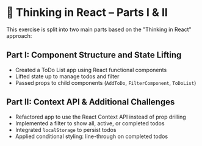 # 🧠 Thinking in React – Parts I & II

This exercise is split into two main parts based on the "Thinking in React" approach:

## Part I: Component Structure and State Lifting

- Created a ToDo List app using React functional components
- Lifted state up to manage todos and filter
- Passed props to child components (`AddToDo`, `FilterComponent`, `ToDoList`)

## Part II: Context API & Additional Challenges

- Refactored app to use the React Context API instead of prop drilling
- Implemented a filter to show all, active, or completed todos
- Integrated `localStorage` to persist todos
- Applied conditional styling: line-through on completed todos

